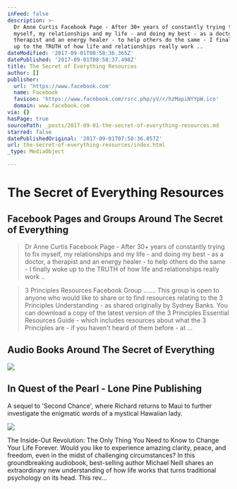 ```yaml
---
inFeed: false
description: >-
  Dr Anne Curtis Facebook Page - After 30+ years of constantly trying to fix
  myself, my relationships and my life - and doing my best - as a doctor, a
  therapist and an energy healer - to help others do the same - I finally woke
  up to the TRUTH of how life and relationships really work ..
dateModified: '2017-09-01T08:58:36.365Z'
datePublished: '2017-09-01T08:58:37.498Z'
title: The Secret of Everything Resources
author: []
publisher:
  url: 'https://www.facebook.com'
  name: Facebook
  favicon: 'https://www.facebook.com/rsrc.php/yV/r/hzMapiNYYpW.ico'
  domain: www.facebook.com
via: {}
hasPage: true
sourcePath: _posts/2017-09-01-the-secret-of-everything-resources.md
starred: false
datePublishedOriginal: '2017-09-01T07:50:36.057Z'
url: the-secret-of-everything-resources/index.html
_type: MediaObject

---
```

# The Secret of Everything Resources

## Facebook Pages and Groups Around The Secret of Everything

> Dr Anne Curtis Facebook Page - After 30+ years of constantly trying to fix myself, my relationships and my life - and doing my best - as a doctor, a therapist and an energy healer - to help others do the same - I finally woke up to the TRUTH of how life and relationships really work ..

> 3 Principles Resources Facebook Group ....... This group is open to anyone who would like to share or to find resources relating to the 3 Principles Understanding - as shared originally by Sydney Banks. You can download a copy of the latest version of the 3 Principles Essential Resources Guide - which includes resources about what the 3 Principles are - if you haven't heard of them before - at ...

## Audio Books Around The Secret of Everything

<article style=""><img src="https://s3-us-west-2.amazonaws.com/the-grid-img/p/44fa8e7394ae8709c5dd47627ec2a8e7f7bf1d6c.php" /><h1>In Quest of the Pearl - Lone Pine Publishing</h1><p>A sequel to 'Second Chance', where Richard returns to Maui to further investigate the enigmatic words of a mystical Hawaiian lady.</p></article>

<article style=""><img src="https://imgflo.herokuapp.com/graph/2b2431f8e7ba7b0/c6da69286a70a6a3f43c2d8d4647e2f4/noop.jpg?input=https%3A%2F%2Fimages-eu.ssl-images-amazon.com%2Fimages%2FI%2F51XJ0F6iapL._SR600%252c315_PIWhiteStrip%252cBottomLeft%252c0%252c35_PIStarRatingFOUR%252cBottomLeft%252c360%252c-6_SR600%252c315_ZA(165%2520Reviews)%252c445%252c286%252c400%252c400%252carial%252c12%252c4%252c0%252c0%252c5_SCLZZZZZZZ_.jpg" /><p>The Inside-Out Revolution: The Only Thing You Need to Know to Change Your Life Forever.
  Would you like to experience amazing clarity, peace, and freedom, even in the midst of challenging circumstances? In this groundbreaking audiobook, best-selling author Michael Neill shares an extraordinary new understanding of how life works that turns traditional psychology on its head. This rev...</p></article>